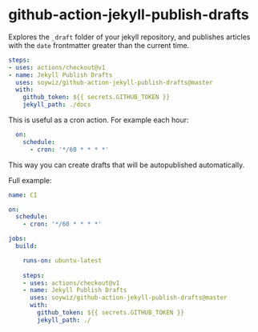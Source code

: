 # github-action-jekyll-publish-drafts

Explores the `_draft` folder of your jekyll repository, and publishes articles with the `date` frontmatter greater than the current time.

```yaml
steps:
- uses: actions/checkout@v1
- name: Jekyll Publish Drafts
  uses: soywiz/github-action-jekyll-publish-drafts@master
  with:
    github_token: ${{ secrets.GITHUB_TOKEN }}
    jekyll_path: ./docs
```

This is useful as a cron action. For example each hour:

```yaml
  on:
    schedule:
      - cron: '*/60 * * * *'
```

This way you can create drafts that will be autopublished automatically.

Full example:

```yaml
name: CI

on:
  schedule:
    - cron: '*/60 * * * *'

jobs:
  build:

    runs-on: ubuntu-latest
    
    steps:
    - uses: actions/checkout@v1
    - name: Jekyll Publish Drafts
      uses: soywiz/github-action-jekyll-publish-drafts@master
      with:
        github_token: ${{ secrets.GITHUB_TOKEN }}
        jekyll_path: ./
```
